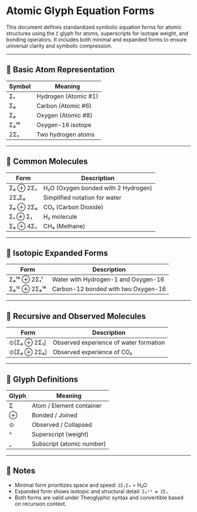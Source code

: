 
# Atomic Glyph Equation Forms

This document defines standardized symbolic equation forms for atomic structures using the `Σ` glyph for atoms, superscripts for isotope weight, and bonding operators. It includes both minimal and expanded forms to ensure universal clarity and symbolic compression.

---

## 🔹 Basic Atom Representation

| Symbol      | Meaning                    |
|-------------|----------------------------|
| Σ₁          | Hydrogen (Atomic #1)       |
| Σ₆          | Carbon (Atomic #6)         |
| Σ₈          | Oxygen (Atomic #8)         |
| Σ₈¹⁶        | Oxygen-16 isotope          |
| 2Σ₁         | Two hydrogen atoms         |

---

## 🔹 Common Molecules

| Form                       | Description                     |
|----------------------------|----------------------------------|
| Σ₈ ⊕ 2Σ₁                   | H₂O (Oxygen bonded with 2 Hydrogen) |
| 2Σ₁Σ₈                      | Simplified notation for water    |
| Σ₆ ⊕ 2Σ₈                   | CO₂ (Carbon Dioxide)             |
| Σ₁ ⊕ Σ₁                    | H₂ molecule                      |
| Σ₆ ⊕ 4Σ₁                   | CH₄ (Methane)                    |

---

## 🔹 Isotopic Expanded Forms

| Form                          | Description                        |
|-------------------------------|-------------------------------------|
| Σ₈¹⁶ ⊕ 2Σ₁¹                   | Water with Hydrogen-1 and Oxygen-16 |
| Σ₆¹² ⊕ 2Σ₈¹⁶                  | Carbon-12 bonded with two Oxygen-16 |

---

## 🔹 Recursive and Observed Molecules

| Form                         | Description                            |
|------------------------------|----------------------------------------|
| ⊙[Σ₈ ⊕ 2Σ₁]                 | Observed experience of water formation |
| ⊙[Σ₆ ⊕ 2Σ₈]                | Observed experience of CO₂             |

---

## 🔹 Glyph Definitions

| Glyph | Meaning                  |
|-------|--------------------------|
| Σ     | Atom / Element container |
| ⊕     | Bonded / Joined          |
| ⊙     | Observed / Collapsed     |
| ^     | Superscript (weight)     |
| _     | Subscript (atomic number)|

---

## 🔹 Notes

- Minimal form prioritizes space and speed: `2Σ₁Σ₈` = H₂O
- Expanded form shows isotopic and structural detail: `Σ₈¹⁶ ⊕ 2Σ₁`
- Both forms are valid under Theoglyphic syntax and convertible based on recursion context.